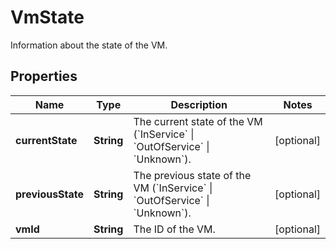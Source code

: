 

# VmState

Information about the state of the VM.

## Properties

| Name | Type | Description | Notes |
|------------ | ------------- | ------------- | -------------|
|**currentState** | **String** | The current state of the VM (&#x60;InService&#x60; \\| &#x60;OutOfService&#x60; \\| &#x60;Unknown&#x60;). |  [optional] |
|**previousState** | **String** | The previous state of the VM (&#x60;InService&#x60; \\| &#x60;OutOfService&#x60; \\| &#x60;Unknown&#x60;). |  [optional] |
|**vmId** | **String** | The ID of the VM. |  [optional] |



